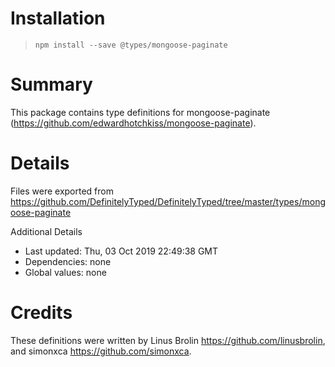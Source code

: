 # Installation
> `npm install --save @types/mongoose-paginate`

# Summary
This package contains type definitions for mongoose-paginate (https://github.com/edwardhotchkiss/mongoose-paginate).

# Details
Files were exported from https://github.com/DefinitelyTyped/DefinitelyTyped/tree/master/types/mongoose-paginate

Additional Details
 * Last updated: Thu, 03 Oct 2019 22:49:38 GMT
 * Dependencies: none
 * Global values: none

# Credits
These definitions were written by Linus Brolin <https://github.com/linusbrolin>, and simonxca <https://github.com/simonxca>.
